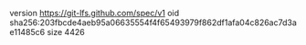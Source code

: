 version https://git-lfs.github.com/spec/v1
oid sha256:203fbcde4aeb95a06635554f4f65493979f862df1afa04c826ac7d3ae11485c6
size 4426
